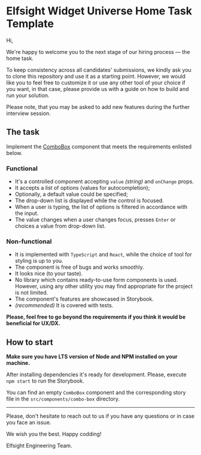 # Elfsight Widget Universe Home Task Template

Hi,

We're happy to welcome you to the next stage of our hiring process — the home task.

To keep consistency across all candidates' submissions, we kindly ask you to clone this repository and use it as a starting point. However, we would like you to feel free to customize it or use any other tool of your choice if you want, in that case, please provide us with a guide on how to build and run your solution.

Please note, that you may be asked to add new features during the further interview session.

## The task

Implement the [ComboBox](https://en.wikipedia.org/wiki/Combo_box) component that meets the requirements enlisted below.

### Functional

- It's a controlled component accepting `value` _(string)_ and `onChange` props.
- It accepts a list of options (values for autocompletion);
- Optionally, a default value could be specified;
- The drop-down list is displayed while the control is focused.
- When a user is typing, the list of options is filtered in accordance with the input.
- The value changes when a user changes focus, presses `Enter` or choices a value from drop-down list.

### Non-functional

- It is implemented with `TypeScript` and `React`, while the choice of tool for styling is up to you.
- The component is free of bugs and works smoothly.
- It looks nice (to your taste).
- No library which contains ready-to-use form components is used. However, using any other utility you may find appropriate for the project is not limited.
- The component's features are showcased in Storybook.
- _(recommended)_ It is covered with tests.

**Please, feel free to go beyond the requirements if you think it would be beneficial for UX/DX.**

## How to start

**Make sure you have LTS version of Node and NPM installed on your machine.**

After installing dependencies it's ready for development. Please, execute `npm start` to run the Storybook.

You can find an empty `ComboBox` component and the corresponding story file in the `src/components/combo-box` directory.

---

Please, don't hesitate to reach out to us if you have any questions or in case you face an issue.

We wish you the best. Happy codding!

Elfsight Engineering Team.
